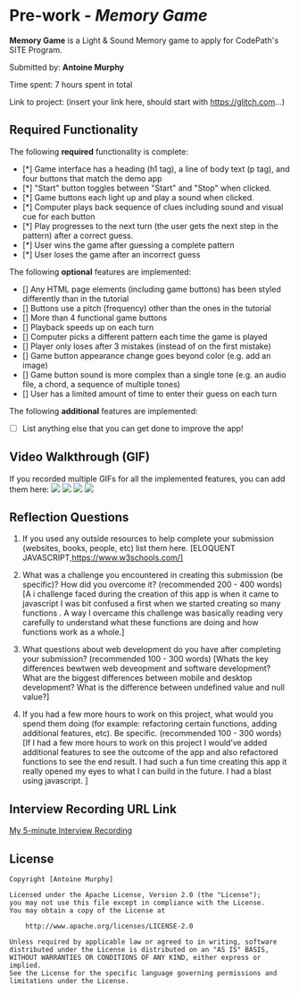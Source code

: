 # Pre-work - *Memory Game*

**Memory Game** is a Light & Sound Memory game to apply for CodePath's SITE Program. 

Submitted by: **Antoine Murphy**

Time spent: 7 hours spent in total

Link to project: (insert your link here, should start with https://glitch.com...)

## Required Functionality

The following **required** functionality is complete:

* [*] Game interface has a heading (h1 tag), a line of body text (p tag), and four buttons that match the demo app
* [*] "Start" button toggles between "Start" and "Stop" when clicked. 
* [*] Game buttons each light up and play a sound when clicked. 
* [*] Computer plays back sequence of clues including sound and visual cue for each button
* [*] Play progresses to the next turn (the user gets the next step in the pattern) after a correct guess. 
* [*] User wins the game after guessing a complete pattern
* [*] User loses the game after an incorrect guess

The following **optional** features are implemented:

* [] Any HTML page elements (including game buttons) has been styled differently than in the tutorial
* [] Buttons use a pitch (frequency) other than the ones in the tutorial
* [] More than 4 functional game buttons
* [] Playback speeds up on each turn
* [] Computer picks a different pattern each time the game is played
* [] Player only loses after 3 mistakes (instead of on the first mistake)
* [] Game button appearance change goes beyond color (e.g. add an image)
* [] Game button sound is more complex than a single tone (e.g. an audio file, a chord, a sequence of multiple tones)
* [] User has a limited amount of time to enter their guess on each turn

The following **additional** features are implemented:

- [ ] List anything else that you can get done to improve the app!

## Video Walkthrough (GIF)

If you recorded multiple GIFs for all the implemented features, you can add them here:
![](http://g.recordit.co/k3MrMLf0CT.gif)
![](http://g.recordit.co/MKgwV0t1ap.gif)
![](gif3-link-here)
![](gif4-link-here)

## Reflection Questions
1. If you used any outside resources to help complete your submission (websites, books, people, etc) list them here. 
[ELOQUENT JAVASCRIPT,https://www.w3schools.com/]

2. What was a challenge you encountered in creating this submission (be specific)? How did you overcome it? (recommended 200 - 400 words) 
[A i challenge faced during the creation of this app is when it came to javascript I was bit confused a first when we started creating so many functions . A way I overcame this challenge was basically reading very carefully to understand what these functions are doing and how functions work as a whole.]

3. What questions about web development do you have after completing your submission? (recommended 100 - 300 words) 
[Whats the key differences bewtwen web deveopment and software development? What are the biggest differences between mobile and desktop development? What is the difference between undefined value and null value?]

4. If you had a few more hours to work on this project, what would you spend them doing (for example: refactoring certain functions, adding additional features, etc). Be specific. (recommended 100 - 300 words) 
[If I had a few more hours to work on this project I would’ve added additional features to see the outcome of the app and also refactored functions to see the end result. I had such a fun time creating this app it really opened my eyes to what I can build in the future. I had a blast using javascript. ]



## Interview Recording URL Link

[My 5-minute Interview Recording](https://loom.com/share/156a55cb8f38438f8afb01c02f69f667)


## License

    Copyright [Antoine Murphy]

    Licensed under the Apache License, Version 2.0 (the "License");
    you may not use this file except in compliance with the License.
    You may obtain a copy of the License at

        http://www.apache.org/licenses/LICENSE-2.0

    Unless required by applicable law or agreed to in writing, software
    distributed under the License is distributed on an "AS IS" BASIS,
    WITHOUT WARRANTIES OR CONDITIONS OF ANY KIND, either express or implied.
    See the License for the specific language governing permissions and
    limitations under the License.
